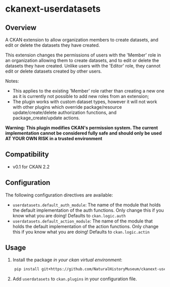 ckanext-userdatasets
====================

Overview
--------

A CKAN extension to allow organization members to create datasets, and edit or delete the datasets they have created.

This extension changes the permissions of users with the 'Member' role in an organization allowing them to create
datasets, and to edit or delete the datasets they have created. Unlike users with the 'Editor' role, they cannot
edit or delete datasets created by other users.

Notes: 
- This applies to the existing 'Member' role rather than creating a new one as it is currently not possible to add
  new roles from an extension;
- The plugin works with custom dataset types, however it will not work with other plugins which override 
  package/resource update/create/delete authorization functions, and package_create/update actions.
  
**Warning: This plugin modifies CKAN's permission system. The current implementation cannot be considered fully
 safe and should only be used AT YOUR OWN RISK in a trusted environment**

Compatibility
-------------

- v0.1 for CKAN 2.2


Configuration
-------------

The following configuration directives are available:

- `userdatasets.default_auth_module`: The name of the module that holds the default implementation of the auth 
                                      functions. Only change this if you know what you are doing! Defaults to 
                                      `ckan.logic.auth`
- `userdatasets.default_action_module`: The name of the module that holds the default implementation of the action
                                        functions. Only change this if you know what you are doing! Defaults to 
                                        `ckan.logic.actin`


Usage
-----

1. Install the package *in your ckan virtual environment*: 

```sh
    pip install git+https://github.com/NaturalHistoryMuseum/ckanext-userdatasets#egg=ckanext-userdatasets
```


2. Add `userdatasets` to `ckan.plugins` in your configuration file. 
